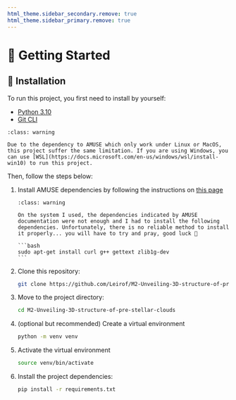 ```yaml
---
html_theme.sidebar_secondary.remove: true
html_theme.sidebar_primary.remove: true
---
```


# 👋 Getting Started

## 🔌 Installation

To run this project, you first need to install by yourself:

- [Python 3.10](https://www.python.org/downloads/)
- [Git CLI](https://git-scm.com/downloads)

```{admonition} Windows not supported
:class: warning

Due to the dependency to AMUSE which only work under Linux or MacOS, this project suffer the same limitation. If you are using Windows, you can use [WSL](https://docs.microsoft.com/en-us/windows/wsl/install-win10) to run this project.
```


Then, follow the steps below:

1. Install AMUSE dependencies by following the instructions on [this page](https://amuse.readthedocs.io/en/latest/install/howto-install-AMUSE.html)

    ````{admonition} Additional dependencies
    :class: warning

    On the system I used, the dependencies indicated by AMUSE documentation were not enough and I had to install the following dependencies. Unfortunately, there is no reliable method to install it properly... you will have to try and pray, good luck 🤞

    ```bash
    sudo apt-get install curl g++ gettext zlib1g-dev
    ```
    ````

2. Clone this repository:

    ```bash
    git clone https://github.com/Leirof/M2-Unveiling-3D-structure-of-pre-stellar-clouds
    ```

3. Move to the project directory:

    ```bash
    cd M2-Unveiling-3D-structure-of-pre-stellar-clouds
    ```

4. (optional but recommended) Create a virtual environment

    ```bash
    python -m venv venv
    ```

5. Activate the virtual environment

    ```bash
    source venv/bin/activate
    ```

6. Install the project dependencies:

    ```bash
    pip install -r requirements.txt
    ```




